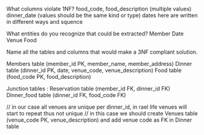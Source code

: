 What columns violate 1NF?
food_code, food_description (multiple values)
dinner_date (values should be the same kind or type) dates here are written in different ways and squence


What entities do you recognize that could be extracted?
Member
Date
Venue
Food

Name all the tables and columns that would make a 3NF compliant solution.

Members table (member_id PK, member_name, member_address)
Dinner table (dinner_id PK, date, venue_code, venue_description) 
Food table (food_code PK, food_description)

Junction tables : 
Reservation table (member_id FK, dinner_id FK)
Dinner_food table (dinner_id FK, food_code FK)

// in our case all venues are unique per dinner_id, in rael life venues will start to repeat thus not unique
// in this case we should create Venues table (venue_code PK, venue_description) and add venue code as FK in Dinner table
